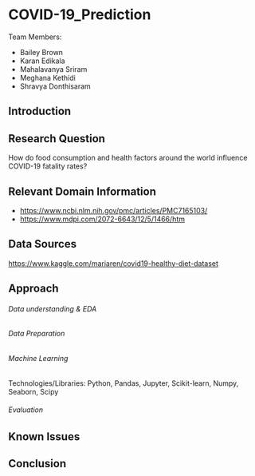 # **COVID-19_Prediction**
Team Members: 
- Bailey Brown
- Karan Edikala
- Mahalavanya Sriram
- Meghana Kethidi
- Shravya Donthisaram

## Introduction

## Research Question
How do food consumption and health factors around the world influence COVID-19 fatality rates?

## Relevant Domain Information
- https://www.ncbi.nlm.nih.gov/pmc/articles/PMC7165103/
- https://www.mdpi.com/2072-6643/12/5/1466/htm

## Data Sources
https://www.kaggle.com/mariaren/covid19-healthy-diet-dataset

## Approach
  
###### Data understanding & EDA
  
###### Data Preparation 
  
###### Machine Learning 
Technologies/Libraries: Python, Pandas, Jupyter, Scikit-learn, Numpy, Seaborn, Scipy  

###### Evaluation 

## Known Issues

## Conclusion 
